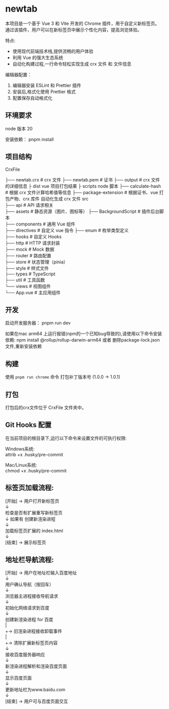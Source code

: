 # newtab

本项目是一个基于 Vue 3 和 Vite 开发的 Chrome 插件，用于自定义新标签页。通过该插件，用户可以在新标签页中展示个性化内容，提高浏览体验。

特点:

- 使用现代前端技术栈,提供流畅的用户体验
- 利用 Vue 的强大生态系统
- 自动化构建过程,一行命令轻松实现生成 crx 文件 和 文件信息

编辑器配置：

1. 编辑器安装 ESLint 和 Prettier 插件
2. 安装后,格式化使用 Prettier 格式
3. 配置保存自动格式化

## 环境要求

node 版本 20

安装依赖：
pnpm install


## 项目结构

CrxFile  

├── newtab.crx # crx 文件
├── newtab.pem # 证书
├── output # crx 文件的详细信息
├
dist vue 项目打包结果
├
scripts node 脚本
├── calculate-hash # 根据 crx 文件计算哈希值等信息
├── package-extension # 根据证书、vue 打包产物、crx 库件 自动化生成 crx 文件
src  
├── api # API 请求相关  
├── assets # 静态资源（图片、图标等）
├── BackgroundScript # 插件后台脚本  
├── components # 通用 Vue 组件  
├── directives # 自定义 vue 指令
├── enum # 枚举类型定义  
├── hooks # 自定义 Hooks  
├── http # HTTP 请求封装  
├── mock # Mock 数据  
├── router # 路由配置  
├── store # 状态管理（pinia）  
├── style # 样式文件  
├── types # TypeScript  
├── util # 工具函数  
└── views # 视图组件  
 └── App.vue # 主应用组件

## 开发

启动开发服务器：
pnpm run dev

如果在mac arm64 上运行报错(npm的一个已知bug导致的),请使用以下命令安装依赖:
npm install @rollup/rollup-darwin-arm64
或者
删除package-lock.json文件,重新安装依赖

## 构建

使用 `pnpm run chrome` 命令 打包补丁版本号 (1.0.0 → 1.0.1)

## 打包

打包后的crx文件位于 CrxFile 文件夹中。



## Git Hooks 配置  
在当前项目的根目录下,运行以下命令来设置文件的可执行权限:  

Windows系统:  
attrib +x .husky/pre-commit  

Mac/Linux系统:  
chmod +x .husky/pre-commit  


## 标签页加载流程:

[开始] → 用户打开新标签页  
 ↓  
检查是否有扩展重写新标签页  
 ↓ 如果有
创建新渲染进程  
 ↓  
加载标签页扩展的 index.html  
 ↓  
[结束] → 展示标签页

## 地址栏导航流程:

[开始] → 用户在地址栏输入百度地址  
 ↓  
用户确认导航（按回车）  
 ↓  
浏览器主进程接收导航请求  
 ↓  
初始化网络请求到百度  
 ↓  
创建新渲染进程 for 百度  
 |  
 +→ 旧渲染进程接收卸载事件  
 |  
 +→ 清除扩展新标签页内容  
 ↓  
接收百度服务器响应  
 ↓  
新渲染进程解析和渲染百度页面  
 ↓  
显示百度页面  
 ↓  
更新地址栏为www.baidu.com  
 ↓  
[结束] → 用户可与百度页面交互



